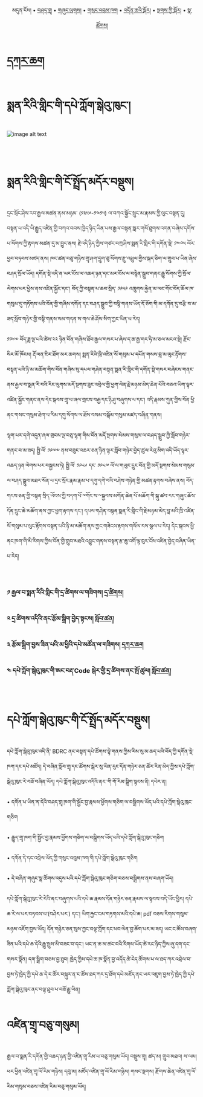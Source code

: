 <p align="center">
  <span>མདུན་ངོས།</span> • <a href="https://bdrc-reader.github.io/menriling/shadra">བཤད་གྲྭ</a> • <a href="https://bdrc-reader.github.io/menriling/shunglug">གཞུང་ལུགས།</a>  • <a href="https://bdrc-reader.github.io/menriling/sungbum">གསུང་འབུམ་ཁག</a> • <a href="https://bdrc-reader.github.io/menriling/doncha">འདོན་ཆའི་སྐོར།</a> • <a href="https://bdrc-reader.github.io/menriling/tantra">སྔགས་ཀྱི་སྐོར།</a> •  <a href="https://bdrc-reader.github.io/menriling/natsok">སྣ་ཚོགས།</a></p>


# [དཀར་ཆག](https://prose.io/#bdrc-reader/menriling/edit/master/karchak/W1ERI0007.tsv)

# སྨན་རིའི་གླིང་གི་དཔེ་ཀློག་སྒེའུ་ཁུང་།

![image alt text](https://raw.githubusercontent.com/bdrc-reader/menriling/master/docs/img/01.jpg)

<br>
<br>

# སྨན་རིའི་གླིང་གི་ངོ་སྤྲོད་མདོར་བསྡུས།
 
དྲང་སྲོང་ཤེས་རབ་རྒྱལ་མཚན་ནམ་མཉམ་ (༡༣༥༦-༡༤༡༥) ལ་བཀའ་སྐྱོང་སྲུང་མ་རྣམས་ཀྱི་ལུང་བསྟན་དུ། བསྟན་པ་འདི་ཡི་རྒྱུད་འཛིན་གྱི་བཀའ་བབས་ཁྱེད་ཉིད་ཡིན་པས་རྒྱལ་བསྟན་སླར་གསོ་ཐུགས་འགན་བཞེས་དགོས་པ་སོགས་ཀྱི་རྟགས་མཚན་དུ་མ་བྱུང་ནས། རྗེ་འདི་ཉིད་ཀྱིས་གཙང་བཀྲ་ཤིས་སྨན་རི་གླིང་གི་དགོན་སྡེ་ ༡༤༠༥ ལོར་ཕྱབ་བཏབས་མཛད་ནས། ཁང་ཚན་བཅུ་གཉིས་གྲྭ་ཤག་དྲུག་ཅུ་སོགས་རྫུ་འཕྲུལ་གྱིས་སྐད་ཅིག་ལ་གྲུབ་པ་ཡིན་ཞེས་བཤད་སྲོལ་ཡོད། དགོན་སྡེ་འདི་ན་ཡར་ངོས་ལ་འཆད་ཉན་དང་མར་ངོས་ལ་བསྙེན་སྒྲུབ་གནང་རྒྱུ་སོགས་ཀྱི་སྲོལ་ལེགས་པར་ཕྱེས་ནས་འཛིན་སྐྱོང་དང་། བོད་ཀྱི་བསྟན་པ་ཆབ་སྲིད་ ༡༩༥༩ འཁྲུགས་རྐྱེན་མ་ལང་གོང་བོད་ཆོལ་ཁ་གསུམ་དུ་གཏོགས་པའི་བོན་གྱི་གཞིས་དགོན་དང་བཤད་སྒྲུབ་ཀྱི་བསྟི་གནས་ཡོད་དོ་ཅོག་གི་མ་དགོན་དུ་བརྩི་བ་མ་ཟད་སློབ་གཉེར་གྱི་བསྟི་གནས་སམ་གདན་ས་གལ་ཆེ་ཤོས་སིག་ཀྱང་ཡིན་པ་རེད།

༡༩༦༧ བོད་ཟླ་ལྔ་པའི་ཚེས་༢༢ ཉིན་བོན་གཞིས་ཐོབ་རྒྱལ་གསར་པ་ཞེས་ད་ཆ་རྒྱ་གར་ཧི་མ་ཅལ་མངའ་སྡེ། རྫོང་སིར་མོ་ཁོངས། རྡོ་ལན་ཇིར་ཐོག་མར་ཆགས། སྨན་རིའི་ཁྲི་འཛིན་སོ་གསུམ་པ་དཔོན་གསས་བླ་མ་ལུང་རྟོགས་བསྟན་པའི་ཉི་མ་མཆོག་གིས་བོན་གཞིས་སུ་དཔལ་གཤེན་བསྟན་སྨན་རི་གླིང་གི་དགོན་སྡེ་གསར་བཞེངས་གནང་ནས་རྒྱལ་བ་སྨན་རི་བའི་རིང་ལུགས་མདོ་སྔགས་ཟུང་འབྲེལ་གྱི་ཕྱག་ལེན་རྗེ་མཉམ་མེད་ཆེན་པོའི་བཅའ་ཡིག་ལྟར་འཛིན་སྐྱོང་གནང་ནས་དེང་སྐབས་གྲྭ་པ་ཞལ་གྲངས་བརྒྱ་དང་ཉི་ཤུ་བཞུགས་པ་དང་། འདི་རྣམས་ཀུན་གྱིས་བོན་ཕྱི་ནང་གསང་གསུམ་ཐེག་པ་རིམ་དགུ་སོགས་ལ་ཐོས་བསམ་བསྒོམ་གསུམ་མཛད་བཞིན་གནས།

ལྷག་པར་དགེ་འདུན་ཞལ་གྲངས་ལྔ་བཅུ་ལྷག་གིས་བོན་མདོ་སྔགས་སེམས་གསུམ་ལ་བཤད་སྒྲུབ་ཀྱི་སློབ་གཉེར་གནང་བ་མ་ཟད། སྤྱི་ལོ་ ༡༩༧༧ ནས་བཟུང་འཆར་ཅན་ཉིན་ལྟར་སློབ་གཉེར་བྱེད་ཚུལ་རེའུ་མིག་འདི་ཡོད་ལྟར་འཆད་ཉན་ལེགས་པར་བསྐྱངས་ཏེ། སྤྱི་ལོ་ ༡༩༨༦ དང་ ༡༩༨༧ ལོ་ལ་གཡུང་དྲུང་བོན་གྱི་མདོ་སྔགས་སེམས་གསུམ་ལ་བཤད་སྒྲུབ་མཐར་སོན་པ་དྲང་སྲོང་རྣམ་རྣམ་པ་དགུ་དགེ་བའི་བཤེས་གཉེན་གྱི་མཚན་རྟགས་བཞེས་ནས། བོད་གངས་ཅན་གྱི་བསྟན་སྲིད་ཡོངས་ཀྱི་བདག་པོ་༸གོང་ས་༸སྐྱབས་མགོན་ཆེན་པོ་མཆོག་གི་སྐུ་ཚབ་རང་གཞུང་ཆོས་དོན་དྲུང་ཆེ་མཆོག་ནས་ཀྱང་ཕྱག་རྟགས་དང་། དཔལ་གཤེན་བསྟན་སྨན་རི་གླིང་གི་རྗེ་མཉམ་མེད་བླ་མའི་ཁྲི་འཛིན་སོ་གསུམ་པ་ལུང་རྟོགས་བསྟན་པའི་ཉི་མ་མཆོག་ནས་ཀྱང་གཟེངས་རྟགས་གསོལ་རས་སྩལ་པ་རེད། དེང་སྐབས་ཕྱི་ནང་ཁག་གི་མི་རིགས་ཀྱིས་བོན་གྱི་གྲུབ་མཐའི་འབྱུང་གནས་བསྟན་རྩ་ཆུ་འགོ་ལྟ་བུར་ངོས་འཛིན་བྱེད་བཞིན་ཡིན་པ་རེད།

 <br>

### ༡ རྒྱལ་བ་སྨན་རིའི་གླིང་གི་དྲ་ཚིགས་ལ་གཟིགས། [དྲ་ཚིགས།](https://bdrc-reader.github.io/menriling/)

### ༢ དྲ་ཚིགས་འདིའི་ནང་རྩོམ་སྒྲིག་བྱེད་སྟངས། [སློབ་ཚན།](https://github.com/bdrc-reader/menriling#%E0%BD%A2%E0%BE%A9%E0%BD%BC%E0%BD%98%E0%BD%A6%E0%BE%92%E0%BE%B2%E0%BD%B2%E0%BD%82%E0%BD%96%E0%BE%B1%E0%BD%BA%E0%BD%91%E0%BD%A6%E0%BE%9F%E0%BD%84%E0%BD%A6%E0%BD%80%E0%BE%B1%E0%BD%B2%E0%BD%A6%E0%BE%B3%E0%BD%BC%E0%BD%96%E0%BD%9A%E0%BD%93)

### ༣ རྩོམ་སྒྲིག་བྱས་ཟིན་པའི་མ་ཕྱིའི་དཔེ་མཚོན་ལ་གཟིགས། [དཀར་ཆག](https://github.com/bdrc-reader/menriling/blob/master/karchak/W1ERI0007.tsv)

### ༤ དཔེ་ཀློག་སྒེའུ་ཁུང་གི་ཨང་བརྡ་Code སྒེར་གྱི་དྲ་ཚིགས་ནང་སྤོ་ཚུལ། [སློབ་ཚན།](https://github.com/buda-base/budax/wiki/1.-%E0%BD%91%E0%BD%94%E0%BD%BA%E0%BC%8B%E0%BD%80%E0%BE%B3%E0%BD%BC%E0%BD%82%E0%BC%8B%E0%BD%A6%E0%BE%92%E0%BD%BA%E0%BD%A0%E0%BD%B4%E0%BC%8B%E0%BD%81%E0%BD%B4%E0%BD%84%E0%BC%8B%E0%BD%82%E0%BD%B2%E0%BC%8B%E0%BD%A8%E0%BD%84%E0%BC%8B%E0%BD%96%E0%BD%A2%E0%BE%A1%E0%BC%8B%E0%BD%A0%E0%BD%87%E0%BD%BC%E0%BD%82%E0%BC%8B%E0%BD%A6%E0%BE%9F%E0%BD%84%E0%BD%A6%E0%BC%8D#%E0%BD%91%E0%BD%94%E0%BD%BA%E0%BD%80%E0%BE%B3%E0%BD%BC%E0%BD%82%E0%BD%A6%E0%BE%92%E0%BD%BA%E0%BD%A0%E0%BD%B4%E0%BD%81%E0%BD%B4%E0%BD%84%E0%BD%82%E0%BD%B2%E0%BD%A8%E0%BD%84%E0%BD%96%E0%BD%A2%E0%BE%A1code-%E0%BD%91%E0%BE%B2%E0%BD%9A%E0%BD%B2%E0%BD%82%E0%BD%A6%E0%BD%93%E0%BD%84%E0%BD%A0%E0%BD%87%E0%BD%BC%E0%BD%82%E0%BD%A6%E0%BE%9F%E0%BD%84%E0%BD%A6)

<br>

# དཔེ་ཀློག་སྒེའུ་ཁུང་གི་ངོ་སྤྲོད་མདོར་བསྡུས།

དཔེ་ཀློག་སྒེའུ་ཁུང་འདི་ནི་ BDRC ནང་བསྟན་དཔེ་ཚོགས་ལྟེ་གནས་ཀྱིས་རིས་སུ་མ་ཆད་པའི་བོད་ཀྱི་དགོན་སྡེ་ཁག་དང་དཔེ་མཛོད། དེ་བཞིན་སློབ་གྲྭ་དང་ཚོགས་སྒེར་སུ་ཡིན་རུང་དོན་གཉེར་ཅན་ཚོར་རིན་མེད་ཀྱིས་དཔེ་ཀློག་སྒེའུ་ཁུང་རེ་བཟོ་བཞིན་ཡོད། དཔེ་ཀློག་སྒེའུ་ཁུང་འདིའི་ནང་་གི་གོ་རིམ་སྒྲིག་སྟངས་ནི། 
དཔེར་ན།

• དགོན་པ་ཡིན་ན་དེའི་བཤད་གྲྭ་ཁག་གི་སྦྱོང་བྱ་རྣམས་ཕྱོགས་གཅིག་ལ་བསྒྲིགས་ཡོད་པའི་དཔེ་ཀློག་སྒེའུ་ཁུང་གཅིག

• རྒྱུད་གྲྭ་ཁག་གི་སྦྱོང་བྱ་རྣམས་ཕྱོགས་གཅིག་ལ་བསྒྲིགས་ཡོད་པའི་དཔེ་ཀློག་སྒེའུ་ཁུང་གཅིག

• དགོན་དེ་དང་འབྲེལ་ཡོད་ཀྱི་གསུང་འབུམ་ཁག་གི་དཔེ་ཀློག་སྒེའུ་ཁུང་གཅིག

• དེ་བཞིན་གཞུང་སྣ་ཚོགས་འདུས་པའི་དཔེ་ཀློག་སྒེའུ་ཁུང་གཅིག་བཅས་བསྒྲིགས་ནས་བཞག་ཡོད།

དཔེ་ཀློག་སྒེའུ་ཁུང་རེ་རེའི་ནང་བཞུགས་པའི་དཔེ་ཆ་རྣམས་དོན་གཉེར་ཅན་རྣམས་ལ་སྟབས་བདེ་ཡོང་ཕྱིར། དཔེ་ཆ་རེ་ལ་པར་བཏབས་པ་(བཤེར་པར་) དང་། ཡིག་རྐྱང་ངམ་གཏགས་མའི་དཔེ་ཆ། pdf བཅས་རིགས་གསུམ་མཉམ་འཇོག་བྱས་ཡོད། དོན་གཉེར་ཅན་སུས་ཀྱང་བལྟ་ཀློག་དང་ཕབ་ལེན་བྱ་ཆོག་པར་མ་ཟད། ཡང་ང་ཚོས་བཞག་ཟིན་པའི་དཔེ་ཆ་དེའི་རྒྱུ་སྤུས་མི་བཟང་བ་དང་། ཡང་ན་ཆ་མ་ཚང་བའི་རིགས་ཡོད་ཚེ་རང་ཉིད་ཀྱིས་ཞུ་དག་དང་གསར་སྣོན། དག་སྒྲིག་བཅས་བྱ་ཐུབ། ཁྱེད་ཀྱིས་དཔེ་ཆ་ཁ་སྣོན་བྱ་འདོད་ཚེ་ངེད་ཚོགས་པ་ལ་ཐད་ཀར་འབྲེལ་བ་བྱས་ཏེ་ཁྱེད་ཀྱི་དཔེ་ཆ་དེ་ང་ཚོར་བསྐུར་ན་ང་ཚོས་ཐད་ཀར་དྲ་ཐོག་དཔེ་མཛོད་ནང་ཡར་འཇུག་བྱས་ཏེ་ཁྱེད་ཀྱི་དཔེ་ཀློག་སྒེའུ་ཁུང་ནང་བལྟ་ཐུབ་པ་བཟོ་རྒྱུ་ཡིན།

# འཛིན་གྲྭ་བཅུ་གསུམ། 
རྒྱལ་བ་སྨན་རི་དགོན་གྱི་འཆད་ཉན་གྱི་འཛིན་གྲྭ་རིམ་པ་བཅུ་གསུམ་ཡོད། བསྡུས་གྲྭ། ཚད་མ། གྲུབ་མཐའ། ས་ལམ། ཕར་ཕྱིན་འཛིན་གྲྭ་ལོ་རིམ་གཉིས། དབུ་མ། མཛོད་འཛིན་གྲྭ་ལོ་རིམ་གཉིས། གསང་སྔགས། རྫོགས་ཆེན་འཛིན་གྲྭ་ལོ་རིམ་གསུམ་བཅས་འཛིན་རིམ་བཅུ་གསུམ་ཡོད།
